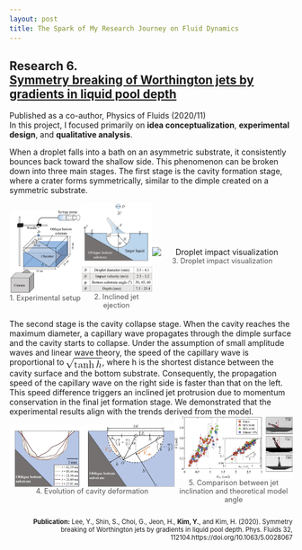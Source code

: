 ```yaml
---
layout: post
title: The Spark of My Research Journey on Fluid Dynamics
---
```


<h2> Research 6. <br> <a href="https://pubs.aip.org/aip/pof/article/32/11/112104/1033346/Symmetry-breaking-of-Worthington-jets-by-gradients">Symmetry breaking of Worthington jets by gradients in liquid pool depth</a> </h2>
Published as a co-author, Physics of Fluids (2020/11)
<br>In this project, I focused primarily on <strong>idea conceptualization</strong>, <strong>experimental design</strong>, and <strong>qualitative analysis</strong>.

When a droplet falls into a bath on an asymmetric substrate, it consistently bounces back toward the shallow side. This phenomenon can be broken down into three main stages. The first stage is the cavity formation stage, where a crater forms symmetrically, similar to the dimple created on a symmetric substrate.

<div style="display: flex; justify-content: space-around; align-items: center;">
  <figure style="margin: 0; text-align: center;">
    <img src="/Research/figures/drop1.jpg" alt="Experimental setup" style="width: 200px; height: auto; display: block; margin: 0 auto;">
    <figcaption style="font-size: 0.9em; color: #555;">1. Experimental setup</figcaption>
  </figure>
  <figure style="margin: 0; text-align: center;">
    <img src="/Research/figures/drop2.jpg" alt="Inclined jet ejection" style="width: 200px; height: auto; display: block; margin: 0 auto;">
    <figcaption style="font-size: 0.9em; color: #555;">2. Inclined jet ejection</figcaption>
  </figure>
  <figure style="margin: 0; text-align: center;">
    <img src="/Research/figures/drop3.gif" alt="Droplet impact visualization" style="width: 250px; height: auto; display: block; margin: 0 auto;">
    <figcaption style="font-size: 0.9em; color: #555;">3. Droplet impact visualization</figcaption>
  </figure>
</div>
<br>
<!--<div style="text-align: left;">
  <span style="font-family: 'Arial', serif;">
    The second stage is the cavity collapse stage. When the cavity reaches the maximum diameter, a capillary wave propagates through the dimple surface and the cavity starts to collapse. Under the assumption of small amplitude waves and linear wave theory, the speed of the capillary wave is proportional to <span style="font-size: smaller;">√</span>(<span style="text-decoration: overline;">tanh(h)</span>), where h is the shortest distance between the cavity surface and the bottom substrate. Consequently, the propagation speed of the capillary wave on the right side is faster than that on the left. This speed difference triggers an inclined jet protrusion due to momentum conservation in the final jet formation stage. We demonstrated that the experimental results align with the trends derived from the model.
  </span>
</div>-->
The second stage is the cavity collapse stage. When the cavity reaches the maximum diameter, a capillary wave propagates through the dimple surface and the cavity starts to collapse. Under the assumption of small amplitude waves and linear wave theory, the speed of the capillary wave is proportional to <img src="/Research/figures/eqn2.png" alt="Description" style="display: inline; vertical-align: middle;">, where h is the shortest distance between the cavity surface and the bottom substrate. Consequently, the propagation speed of the capillary wave on the right side is faster than that on the left. This speed difference triggers an inclined jet protrusion due to momentum conservation in the final jet formation stage. We demonstrated that the experimental results align with the trends derived from the model.

<div style="display: flex; justify-content: space-around; align-items: center;">
  <figure style="margin: 0; text-align: center;">
    <img src="/Research/figures/drop4.jpeg" alt="Evolution of cavity deformation" style="width: 550px; height: auto; display: block; margin: 0 auto;">
    <figcaption style="font-size: 0.9em; color: #555;">4. Evolution of cavity deformation</figcaption>
  </figure>
  <figure style="margin: 0; text-align: center;">
    <img src="/Research/figures/drop5.jpeg" alt="Fine PM concentration prediction" style="width: 300px; height: auto; display: block; margin: 0 auto;">
    <figcaption style="font-size: 0.9em; color: #555;">5. Comparison between jet inclination and theoretical model angle</figcaption>
  </figure>
</div>

<p style="font-size: 0.8em; text-align: right;"><br><b>Publication:</b> Lee, Y., Shin, S., Choi, G., Jeon, H., <b> Kim, Y.</b>, and Kim, H. (2020). Symmetry breaking of Worthington jets by gradients in liquid pool depth. Phys. Fluids 32, 112104.https://doi.org/10.1063/5.0028067</p>

